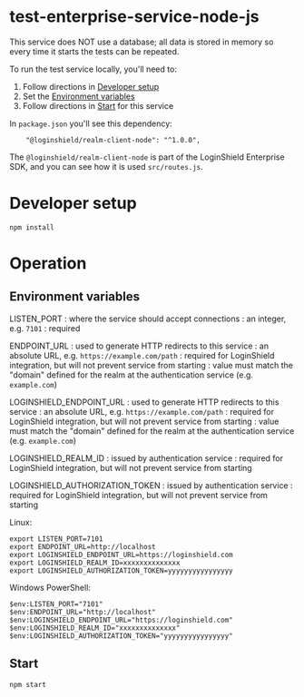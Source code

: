 test-enterprise-service-node-js
===============================

This service does NOT use a database; all data is stored in memory so
every time it starts the tests can be repeated.

To run the test service locally, you'll need to:

1. Follow directions in [Developer setup](#developer-setup)
2. Set the [Environment variables](#environment-variables)
3. Follow directions in [Start](#start) for this service

In `package.json` you'll see this dependency:

```
    "@loginshield/realm-client-node": "^1.0.0",
```

The `@loginshield/realm-client-node` is part of the LoginShield Enterprise SDK,
and you can see how it is used `src/routes.js`.


# Developer setup

```
npm install
```

# Operation

## Environment variables

LISTEN_PORT
: where the service should accept connections
: an integer, e.g. `7101`
: required

ENDPOINT_URL
: used to generate HTTP redirects to this service
: an absolute URL, e.g. `https://example.com/path`
: required for LoginShield integration, but will not prevent service from starting
: value must match the "domain" defined for the realm at the authentication service
  (e.g. `example.com`)

LOGINSHIELD_ENDPOINT_URL
: used to generate HTTP redirects to this service
: an absolute URL, e.g. `https://example.com/path`
: required for LoginShield integration, but will not prevent service from starting
: value must match the "domain" defined for the realm at the authentication service
  (e.g. `example.com`)

LOGINSHIELD_REALM_ID
: issued by authentication service
: required for LoginShield integration, but will not prevent service from starting

LOGINSHIELD_AUTHORIZATION_TOKEN
: issued by authentication service
: required for LoginShield integration, but will not prevent service from starting

Linux:

```
export LISTEN_PORT=7101
export ENDPOINT_URL=http://localhost
export LOGINSHIELD_ENDPOINT_URL=https://loginshield.com
export LOGINSHIELD_REALM_ID=xxxxxxxxxxxxxx
export LOGINSHIELD_AUTHORIZATION_TOKEN=yyyyyyyyyyyyyyyy
```

Windows PowerShell:

```
$env:LISTEN_PORT="7101"
$env:ENDPOINT_URL="http://localhost"
$env:LOGINSHIELD_ENDPOINT_URL="https://loginshield.com"
$env:LOGINSHIELD_REALM_ID="xxxxxxxxxxxxxx"
$env:LOGINSHIELD_AUTHORIZATION_TOKEN="yyyyyyyyyyyyyyyy"
```

## Start

```
npm start
```
